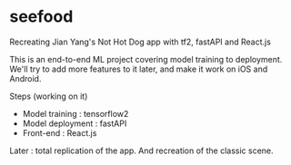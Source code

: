# seefood
Recreating Jian Yang's Not Hot Dog app with tf2, fastAPI and React.js

This is an end-to-end ML project covering model training to deployment. We'll try to add more features to it later, and make it work on iOS and Android. 

Steps (working on it)
 - Model training : tensorflow2
 - Model deployment : fastAPI
 - Front-end : React.js

Later : total replication of the app. And recreation of the classic scene.

